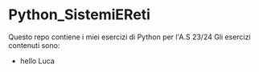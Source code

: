# Python_SistemiEReti
Questo repo contiene i miei esercizi di Python per l'A.S 23/24
Gli esercizi contenuti sono: 
- hello Luca 
